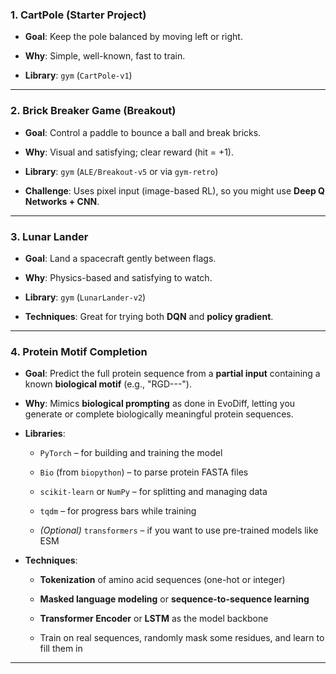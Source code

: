 ###  1. **CartPole (Starter Project)**

- **Goal**: Keep the pole balanced by moving left or right.
    
- **Why**: Simple, well-known, fast to train.
    
- **Library**: `gym` (`CartPole-v1`)
    

---

###  2. **Brick Breaker Game (Breakout)**

- **Goal**: Control a paddle to bounce a ball and break bricks.
    
- **Why**: Visual and satisfying; clear reward (hit = +1).
    
- **Library**: `gym` (`ALE/Breakout-v5` or via `gym-retro`)
    
- **Challenge**: Uses pixel input (image-based RL), so you might use **Deep Q Networks + CNN**.
    

---

###  3. **Lunar Lander**

- **Goal**: Land a spacecraft gently between flags.
    
- **Why**: Physics-based and satisfying to watch.
    
- **Library**: `gym` (`LunarLander-v2`)
    
- **Techniques**: Great for trying both **DQN** and **policy gradient**.
    

---
### 4. **Protein Motif Completion**

- **Goal**: Predict the full protein sequence from a **partial input** containing a known **biological motif** (e.g., "RGD---").
    
- **Why**: Mimics **biological prompting** as done in EvoDiff, letting you generate or complete biologically meaningful protein sequences.
    
- **Libraries**:
    
    - `PyTorch` – for building and training the model
        
    - `Bio` (from `biopython`) – to parse protein FASTA files
        
    - `scikit-learn` or `NumPy` – for splitting and managing data
        
    - `tqdm` – for progress bars while training
        
    - _(Optional)_ `transformers` – if you want to use pre-trained models like ESM
        
- **Techniques**:
    
    - **Tokenization** of amino acid sequences (one-hot or integer)
        
    - **Masked language modeling** or **sequence-to-sequence learning**
        
    - **Transformer Encoder** or **LSTM** as the model backbone
        
    - Train on real sequences, randomly mask some residues, and learn to fill them in
        

---